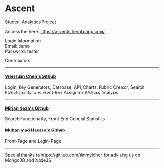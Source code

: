 # Ascent
Student Analytics Project

Access the here.
https://ascents.herokuapp.com/

Login Information
<br>
Email: demo
<br>
Password: tester


Contributors
<hr>

#### [Wei Huan Chen's Github](https://github.com/whc105/ascent)
Login, Key Generators, Database, API, Charts, Rubric Creator, Search FUnctionality, and Front-End Assignment/Class Analysis
<hr>

#### [Mirjan Neza's Github](https://github.com/mirjanneza/ascent)
Search Functionality, Front-End General Statistics

#### [Muhammad Hassan's Github](https://github.com/hassan3095)
Front-Page and Login-Page
<hr>

Special thanks to https://github.com/timmyichen for advising us on MongoDB and NodeJS

